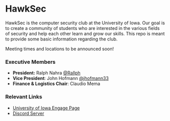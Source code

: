 # HawkSec

HawkSec is the computer security club at the University of Iowa. Our goal is to create a community of students who are interested in the various fields of security and help each other learn and grow our skills. This repo is meant to provide some basic information regarding the club.

Meeting times and locations to be announced soon!

### Executive Members
- **President:** Ralph Nahra [@Rallph](https://github.com/Rallph)
- **Vice President**: John Hofmann [@jhofmann33](https://github.com/jhofmann33)
- **Finance & Logistics Chair**: Claudio Mema


### Relevant Links
- [University of Iowa Engage Page](https://uiowa.campuslabs.com/engage/organization/hawksec)
- [Discord Server](https://discord.com/invite/3bCNU2Rxvz)

